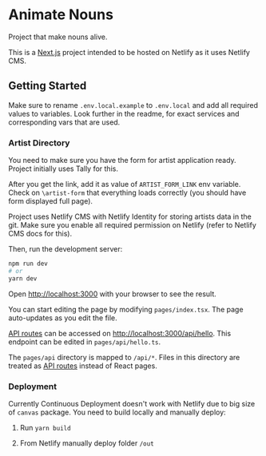# Animate Nouns

Project that make nouns alive.

This is a [Next.js](https://nextjs.org/) project intended to be hosted on Netlify as it uses Netlify CMS.

## Getting Started

Make sure to rename `.env.local.example` to `.env.local` and add all required values to variables. Look further in the readme, for exact services and corresponding vars that are used.

### Artist Directory

You need to make sure you have the form for artist application ready. Project initially uses Tally for this.

After you get the link, add it as value of `ARTIST_FORM_LINK` env variable. Check on `\artist-form` that everything loads correctly (you should have form displayed full page).

Project uses Netlify CMS with Netlify Identity for storing artists data in the git. Make sure you enable all required permission on Netlify (refer to Netlify CMS docs for this).

Then, run the development server:

```bash
npm run dev
# or
yarn dev
```

Open [http://localhost:3000](http://localhost:3000) with your browser to see the result.

You can start editing the page by modifying `pages/index.tsx`. The page auto-updates as you edit the file.

[API routes](https://nextjs.org/docs/api-routes/introduction) can be accessed on [http://localhost:3000/api/hello](http://localhost:3000/api/hello). This endpoint can be edited in `pages/api/hello.ts`.

The `pages/api` directory is mapped to `/api/*`. Files in this directory are treated as [API routes](https://nextjs.org/docs/api-routes/introduction) instead of React pages.

### Deployment

Currently Continuous Deployment doesn't work with Netlify due to big size of `canvas` package. You need to build locally and manually deploy:

1. Run `yarn build`

2. From Netlify manually deploy folder `/out`
